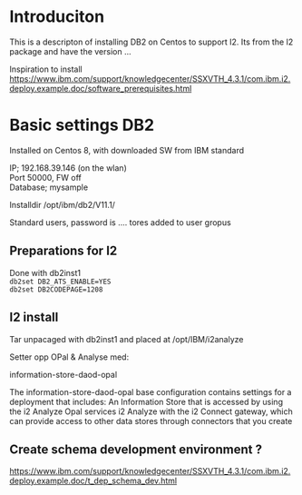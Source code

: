 # Introduciton
This is a descripton of installing DB2 on Centos to support I2. Its from the I2 package and have the version ...

Inspiration to install
https://www.ibm.com/support/knowledgecenter/SSXVTH_4.3.1/com.ibm.i2.deploy.example.doc/software_prerequisites.html

# Basic settings DB2

Installed on Centos 8, with downloaded SW from IBM standard

IP; 192.168.39.146 (on the wlan) <BR>
Port 50000, FW off <BR>
Database; mysample <BR>

Installdir /opt/ibm/db2/V11.1/

Standard users, password is ....
tores added to user gropus

## Preparations for I2
Done with db2inst1 <BR>
`db2set DB2_ATS_ENABLE=YES` <br>
`db2set DB2CODEPAGE=1208`

## I2 install

Tar unpacaged with db2inst1 and placed at /opt/IBM/i2analyze 

Setter opp OPal & Analyse med:

information-store-daod-opal

The information-store-daod-opal base configuration contains settings for a deployment that includes:
An Information Store that is accessed by using the i2 Analyze Opal services
i2 Analyze with the i2 Connect gateway, which can provide access to other data stores through connectors that you create

## Create schema development environment ?
https://www.ibm.com/support/knowledgecenter/SSXVTH_4.3.1/com.ibm.i2.deploy.example.doc/t_dep_schema_dev.html

